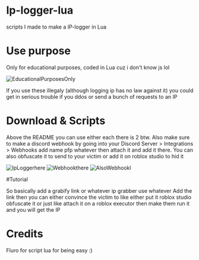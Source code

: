 # Ip-logger-lua
scripts I made to make a IP-logger in Lua

# Use purpose
Only for educational purposes, coded in Lua cuz i don't know js lol

![EducationalPurposesOnly](https://user-images.githubusercontent.com/95067718/156715312-5c57f788-27db-4cd9-a61a-1790e3f8b6d9.jpg)

If you use these illegaly (although logging ip has no law against it)
you could get in serious trouble if you ddos or send a bunch of requests to an IP


# Download & Scripts
Above the README you can use either each there is 2 btw. Also make sure to make a discord webhook by going into your Discord Server > Integrations > Webhooks add name pfp whatever then attach it and add it there. You can also obfuscate it to send to your victim or add it on roblox studio to hid it

![IpLoggerhere](https://user-images.githubusercontent.com/95067718/156715075-6ec5f4a4-2714-48e4-94b4-7ef9dce67d53.jpg)
![Webhookthere](https://user-images.githubusercontent.com/95067718/156715079-0b9344cf-ccc9-4e0b-8a7c-baff1ff6aaa5.jpg)
![AlsoWebhookl](https://user-images.githubusercontent.com/95067718/156715082-57c6d7c2-8039-4228-8306-5df2a09b5985.jpg)

#Tutorial

So basically add a grabify link or whatever ip grabber use whatever
Add the link then you can either convince the victim to like either put it roblox studio obfuscate it or just like attach it on a roblox executor 
then make them run it and you will get the IP

# Credits

Fluro for script
lua for being easy :)




